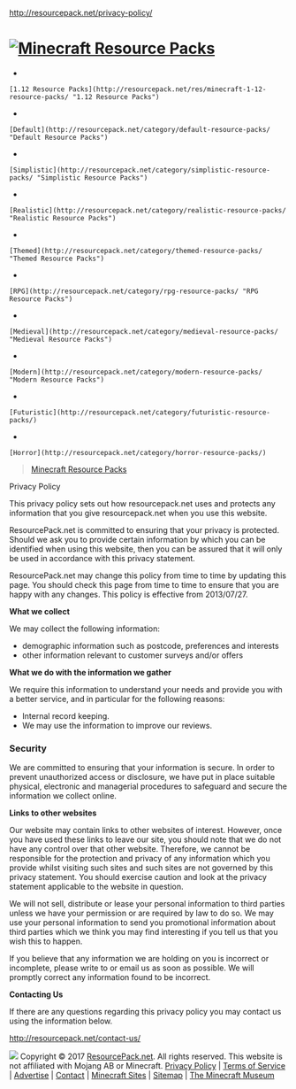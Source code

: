 http://resourcepack.net/privacy-policy/

[![Minecraft Resource Packs](http://resourcepack.net/wp-content/themes/ResourcePack%202014%20%28Xmas%29/images/logo.png "Minecraft Resource Packs")](/)
=======================================================================================================================================================

-   

    [1.12 Resource Packs](http://resourcepack.net/res/minecraft-1-12-resource-packs/ "1.12 Resource Packs")
-   

    [Default](http://resourcepack.net/category/default-resource-packs/ "Default Resource Packs")
-   

    [Simplistic](http://resourcepack.net/category/simplistic-resource-packs/ "Simplistic Resource Packs")
-   

    [Realistic](http://resourcepack.net/category/realistic-resource-packs/ "Realistic Resource Packs")
-   

    [Themed](http://resourcepack.net/category/themed-resource-packs/ "Themed Resource Packs")
-   

    [RPG](http://resourcepack.net/category/rpg-resource-packs/ "RPG Resource Packs")
-   

    [Medieval](http://resourcepack.net/category/medieval-resource-packs/ "Medieval Resource Packs")
-   

    [Modern](http://resourcepack.net/category/modern-resource-packs/ "Modern Resource Packs")
-   

    [Futuristic](http://resourcepack.net/category/futuristic-resource-packs/)
-   

    [Horror](http://resourcepack.net/category/horror-resource-packs/)

> <a href="https://www.facebook.com/resourcepack" class="ext-link">Minecraft Resource Packs</a>

Privacy Policy

This privacy policy sets out how resourcepack.net uses and protects any information that you give resourcepack.net when you use this website.

ResourcePack.net is committed to ensuring that your privacy is protected. Should we ask you to provide certain information by which you can be identified when using this website, then you can be assured that it will only be used in accordance with this privacy statement.

ResourcePack.net may change this policy from time to time by updating this page. You should check this page from time to time to ensure that you are happy with any changes. This policy is effective from 2013/07/27.

**What we collect**

We may collect the following information:

-   demographic information such as postcode, preferences and interests
-   other information relevant to customer surveys and/or offers

**What we do with the information we gather**

We require this information to understand your needs and provide you with a better service, and in particular for the following reasons:

-   Internal record keeping.
-   We may use the information to improve our reviews.

### **Security**

We are committed to ensuring that your information is secure. In order to prevent unauthorized access or disclosure, we have put in place suitable physical, electronic and managerial procedures to safeguard and secure the information we collect online.

**Links to other websites**

Our website may contain links to other websites of interest. However, once you have used these links to leave our site, you should note that we do not have any control over that other website. Therefore, we cannot be responsible for the protection and privacy of any information which you provide whilst visiting such sites and such sites are not governed by this privacy statement. You should exercise caution and look at the privacy statement applicable to the website in question.

We will not sell, distribute or lease your personal information to third parties unless we have your permission or are required by law to do so. We may use your personal information to send you promotional information about third parties which we think you may find interesting if you tell us that you wish this to happen.

If you believe that any information we are holding on you is incorrect or incomplete, please write to or email us as soon as possible. We will promptly correct any information found to be incorrect.

**Contacting Us**

If there are any questions regarding this privacy policy you may contact us using the information below.

<http://resourcepack.net/contact-us/>

![](https://d5nxst8fruw4z.cloudfront.net/atrk.gif?account=p0BDh1aoie00UC)
Copyright © 2017 [ResourcePack.net](http://resourcepack.net "Minecraft Resource & Texture Packs"). All rights reserved. This website is not affiliated with Mojang AB or Minecraft.
[Privacy Policy](http://resourcepack.net/privacy-policy/ "Privacy Policy") | [Terms of Service](http://resourcepack.net/terms-of-service/ "TOS") | [Advertise](http://resourcepack.net/advertise/ "Advertise") | [Contact](http://resourcepack.net/contact-us/ "Contact Us") | [Minecraft Sites](http://resourcepack.net/minecraft-sites/) | [Sitemap](/sitemap.xml) | <a href="http://minecraftmuseum.net/" class="ext-link" title="The Minecraft Museum">The Minecraft Museum</a>


